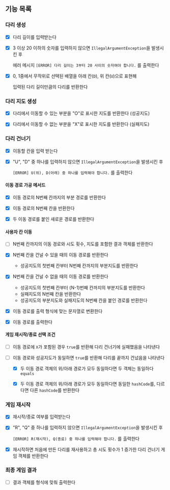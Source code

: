 ## 기능 목록

### 다리 생성

- [x] 다리 길이를 입력받는다


- [x] 3 이상 20 이하의 숫자를 입력하지 않으면 `IllegalArgumentException`을 발생시킨 후

  에러 메시지 `[ERROR] 다리 길이는 3부터 20 사이의 숫자여야 합니다.` 를 출력한다


- [x] 0, 1중에서 무작위로 선택된 배열을 아래 칸(`D`), 위 칸(`U`)으로 표현해 

  입력된 다리 길이만큼의 다리를 반환한다


### 다리 지도 생성

- [x] 다리에서 이동할 수 있는 부분을 "O"로 표시한 지도를 반환한다 (성공지도)


- [x] 다리에서 이동할 수 없는 부분을 "X"로 표시한 지도를 반환한다 (실패지도)


### 다리 건너기


- [x] 이동할 칸을 입력 받는다


- [x] "U", "D" 중 하나를 입력하지 않으면 `IllegalArgumentException`을 발생시킨 후
  
  `[ERROR] U(위), D(아래) 중 하나를 입력해야 합니다.` 를 출력한다


#### 이동 경로 가공 메서드
- [x] 이동 경로의 N번째 칸까지의 부분 경로를 반환한다


- [x] 이동 경로의 N번째 칸을 반환한다


- [x] 두 이동 경로를 붙인 새로운 경로를 반환한다


#### 사용자 칸 이동

- [ ] N번째 칸까지의 이동 경로와 시도 횟수, 지도를 포함한 결과 객체를 반환한다


- [x] N번째 칸을 건널 수 있을 때의 이동 경로를 반환한다

  - 성공지도의 첫번째 칸부터 N번째 칸까지의 부분지도를 반환한다


- [x] N번째 칸을 건널 수 없을 때의 이동 경로를 반환한다

  - 성공지도의 첫번째 칸부터 (N-1)번째 칸까지의 부분지도를 반환한다
  - 실패지도의 N번째 칸을 반환한다
  - 성공지도의 부분지도와 실패지도의 N번째 칸을 붙인 경로를 반환한다


- [x] 이동 경로를 출력 형식에 맞는 문자열로 변환한다


- [x] 이동 경로를 출력한다


#### 게임 재시작/종료 선택 조건

- [ ] 이동 경로에 `X`가 포함된 경우 `true`를 반환해 다리 건너기에 실패했음을 나타낸다


- [ ] 이동 경로와 성공지도가 동일하면 `true`를 반환해 다리를 끝까지 건넜음을 나타낸다
  - [x] 두 이동 경로 객체의 위/아래 경로가 모두 동일하다면 두 객체는 동일하다 `equals`  
  - [x] 두 이동 경로 객체의 위/아래 경로가 모두 동일하다면 동일한 `hashCode`를, 다르다면 다른 `hashCode`를 반환한다



### 게임 재시작

- [x] 재시작/종료 여부를 입력받는다


- [x] "R", "Q" 중 하나를 입력하지 않으면 `IllegalArgumentException`을 발생시킨 후

  `[ERROR] R(재시작), Q(종료) 중 하나를 입력해야 합니다.` 를 출력한다


- [x] 재시작하면 처음에 만든 다리를 재사용하고 총 시도 횟수가 1 증가한 다리 건너기 게임 객체를 반환한다


### 최종 게임 결과


- [ ] 결과 객체를 형식에 맞춰 출력한다

